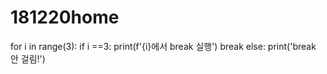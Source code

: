 # 181220home


for i in range(3):
    if i ==3:
        print(f'{i}에서 break 실행')
        break
else:
    print('break 안 걸림!')
    